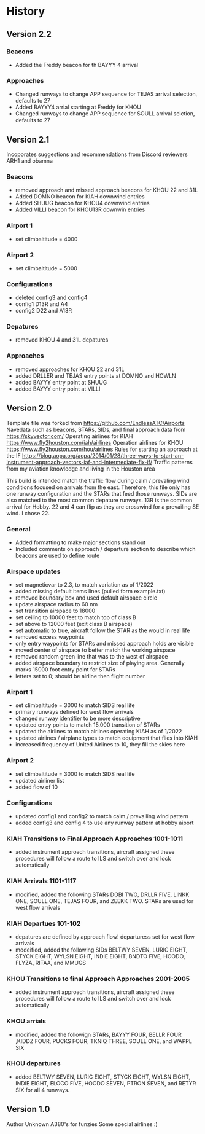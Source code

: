 # History

## Version 2.2
### Beacons
- Added the Freddy beacon for th BAYYY 4 arrival

### Approaches
- Changed runways to change APP sequence for TEJAS arrival selection, defaults to 27
- Added BAYYY4 arrial starting at Freddy for KHOU
- Changed runways to change APP sequence for SOULL arrival selction, defaults to 27

## Version 2.1
 
Incoporates suggestions and recommendations from Discord reviewers ARH1 and obamna

### Beacons
- removed approach and missed approach beacons for KHOU 22 and 31L
- Added DOMNO beacon for KIAH downwind entries
- Added SHUUG beacon for KHOU4 downwind entries
- Added VILLI beacon for KHOU13R downwin entries
 
### Airport 1
- set climbaltitude = 4000

### Airport 2
- set climbaltitude = 5000

### Configurations
- deleted config3 and config4
- config1 D13R and A4
- config2 D22 and A13R

### Depatures
- removed KHOU 4 and 31L depatures

### Approaches
- removed approaches for KHOU 22 and 31L
- added DRLLER and TEJAS entry points at DOMNO and HOWLN
- added BAYYY entry point at SHUUG
- added BAYYY entry point at VILLI

## Version 2.0

Template file was forked from https://github.com/EndlessATC/Airports
Navedata such as beacons, STARs, SIDs, and final approach data from https://skyvector.com/
Operating airlines for KIAH https://www.fly2houston.com/iah/airlines
Operation airlines for KHOU https://www.fly2houston.com/hou/airlines
Rules for starting an approach at the IF https://blog.aopa.org/aopa/2014/01/28/three-ways-to-start-an-instrument-approach-vectors-iaf-and-intermediate-fix-if/
Traffic patterns from my aviation knowledge and living in the Houston area

This build is intended match the traffic flow during calm / prevaling wind conditions focused on arrivals from the east. Therefore, this file only has one runway configuration and the STARs that feed those runways. SIDs are also matched to the most common depature runways. 13R is the common arrival for Hobby. 22 and 4 can flip as they are crosswind for a prevailing SE wind. I chose 22.
		
### General
- Added formatting to make major sections stand out
- Included comments on approach / departure section to describe which beacons are used to define route

### Airspace updates
- set magneticvar to 2.3, to match variation as of 1/2022
- added missing default items lines (pulled form example.txt)
- removed boundary box and used default airspace circle
- update airspace radius to 60 nm
- set transition airspace to 18000'
- set ceiling to 10000 feet to match top of class B
- set above to 12000 feet (exit class B airspace)
- set automatic to true, aircraft follow the STAR as the would in real life
- removed excess waypoints
- only entry waypoints for STARs and missed approach holds are visible
- moved center of airspace to better match the working airspace
- removed random green line that was to the west of airspace
- added airspace boundary to restrict size of playing area. Generally marks 15000 foot entry point for STARs
- letters set to 0; should be airline then flight number

### Airport 1
- set climbaltitude = 3000 to match SIDS real life
- primary runways defined for west flow arrivals
- changed runway identifier to be more descriptive
- updated entry points to match 15,000 transition of STARs
- updated the airlines to match airlines operating KIAH as of 1/2022
- updated airlines / airplane types to match equipment that flies into KIAH
- increased frequency of United Airlines to 10, they fill the skies here

### Airport 2
- set climbaltitude = 3000 to match SIDS real life
- updated airliner list
- added flow of 10

### Configurations
- updated config1 and config2 to match calm / prevailing wind pattern
- added config3 and config 4 to use any runway pattern at hobby aiport

### KIAH Transitions to Final Approach Approaches 1001-1011
- added instrument approach transitions, aircraft assigned these procedures will follow a route to ILS and switch over and lock automatically

### KIAH Arrivals 1101-1117
- modified, added the following STARs DOBI TWO, DRLLR FIVE, LINKK ONE, SOULL ONE, TEJAS FOUR, and ZEEKK TWO. STARs are used for west flow arrivals

### KIAH Departues 101-102
- depatures are defined by approach flow! departuress set for west flow arrivals
- modeified, added the following SIDs BELTWY SEVEN, LURIC EIGHT, STYCK EIGHT, WYLSN EIGHT, INDIE EIGHT, BNDTO FIVE, HOODO, FLYZA, RITAA, and MMUGS

### KHOU Transitions to final Approach Approaches 2001-2005
- added instrument approach transitions, aircraft assigned these procedures will follow a route to ILS and switch over and lock automatically

### KHOU arrials
- modified, added the followign STARs, BAYYY FOUR, BELLR FOUR ,KIDDZ FOUR, PUCKS FOUR, TKNIQ THREE, SOULL ONE, and WAPPL SIX

### KHOU departures
- added BELTWY SEVEN, LURIC EIGHT, STYCK EIGHT, WYLSN EIGHT, INDIE EIGHT, ELOCO FIVE, HOODO SEVEN,  PTRON SEVEN, and RETYR SIX for all 4 runways.
 
## Version 1.0
Author Unknown
A380's for funzies
Some special airlines :)